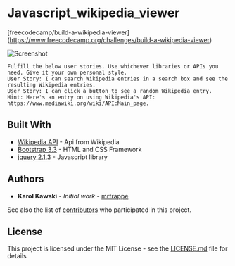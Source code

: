 # Javascript_wikipedia_viewer

[freecodecamp/build-a-wikipedia-viewer] (https://www.freecodecamp.org/challenges/build-a-wikipedia-viewer)

![Screenshot](https://i.imgur.com/fL5oDLP.jpg)

    Fulfill the below user stories. Use whichever libraries or APIs you need. Give it your own personal style.
    User Story: I can search Wikipedia entries in a search box and see the resulting Wikipedia entries.
    User Story: I can click a button to see a random Wikipedia entry.
    Hint: Here's an entry on using Wikipedia's API: https://www.mediawiki.org/wiki/API:Main_page.


## Built With

* [Wikipedia API](https://www.mediawiki.org/wiki/API:Main_page) - Api from Wikipedia
* [Bootstrap 3.3](https://getbootstrap.com/docs/3.3/getting-started/) - HTML and CSS Framework
* [jquery 2.1.3](http://api.jquery.com/) - Javascript library

## Authors

* **Karol Kawski** - *Initial work* - [mrfrappe](https://github.com/mrfrappe)

See also the list of [contributors](https://github.com/mrfrappe/Javascript_wikipedia_viewer/contributors) who participated in this project.

## License

This project is licensed under the MIT License - see the [LICENSE.md](LICENSE.md) file for details
